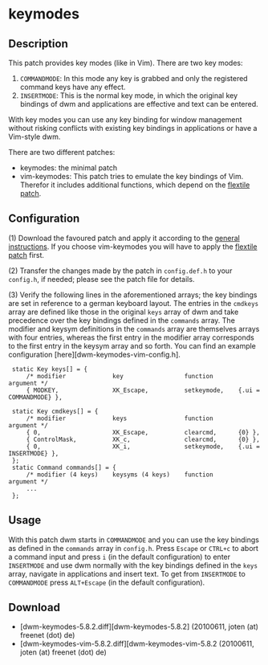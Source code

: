 # keymodes #

## Description ##

This patch provides key modes (like in Vim). There are two key modes:

 1. `COMMANDMODE`: In this mode any key is grabbed and only the registered command keys have any effect.
 2. `INSERTMODE`:  This is the normal key mode, in which the original key bindings of dwm and applications are effective and text can be entered.

With key modes you can use any key binding for window management without risking conflicts with existing key bindings in applications or have a Vim-style dwm.

There are two different patches:

 * keymodes: the minimal patch
 * vim-keymodes: This patch tries to emulate the key bindings of Vim. Therefor it includes additional functions, which depend on the [flextile patch](flextile).


## Configuration ##

 (1) Download the favoured patch and apply it according to the [general instructions](.). If you choose vim-keymodes you will have to apply the [flextile patch](./flextile) first.

 (2) Transfer the changes made by the patch in `config.def.h` to your `config.h`, if needed; please see the patch file for details.

 (3) Verify the following lines in the aforementioned arrays; the key bindings are set in reference to a german keyboard layout. The entries in the `cmdkeys` array are defined like those in the original `keys` array of dwm and take precedence over the key bindings defined in the `commands` array. The modifier and keysym definitions in the `commands` array are themselves arrays with four entries, whereas the first entry in the modifier array corresponds to the first entry in the keysym array and so forth. You can find an example configuration [here][dwm-keymodes-vim-config.h].

     static Key keys[] = {
         /* modifier             key                 function       argument */
         { MODKEY,               XK_Escape,          setkeymode,    {.ui = COMMANDMODE} },

     static Key cmdkeys[] = {
         /* modifier             keys                function       argument */
         { 0,                    XK_Escape,          clearcmd,      {0} },
         { ControlMask,          XK_c,               clearcmd,      {0} },
         { 0,                    XK_i,               setkeymode,    {.ui = INSERTMODE} },
     };
     static Command commands[] = {
         /* modifier (4 keys)    keysyms (4 keys)    function       argument */
         ...
     };


## Usage ##

With this patch dwm starts in `COMMANDMODE` and you can use the key bindings as defined in the `commands` array in `config.h`. Press `Escape` or `CTRL+c` to abort a command input and press `i` (in the default configuration) to enter `INSERTMODE` and use dwm normally with the key bindings defined in the `keys` array, navigate in applications and insert text. To get from `INSERTMODE` to `COMMANDMODE` press `ALT+Escape` (in the default configuration).


## Download ##

 * [dwm-keymodes-5.8.2.diff][dwm-keymodes-5.8.2] (20100611, joten (at) freenet (dot) de)
 * [dwm-keymodes-vim-5.8.2.diff][dwm-keymodes-vim-5.8.2 (20100611, joten (at) freenet (dot) de)
